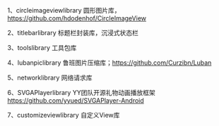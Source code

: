 1、circleimageviewlibrary
   圆形图片库，https://github.com/hdodenhof/CircleImageView

2、titlebarlibrary
   标题栏封装库，沉浸式状态栏

3、toolslibrary
   工具包库

4、lubanpiclibrary
   鲁班图片压缩库；https://github.com/Curzibn/Luban

5、networklibrary
   网络请求库

6、SVGAPlayerlibrary
   YY团队开源礼物动画播放框架    https://github.com/yyued/SVGAPlayer-Android
   
7、customizeviewlibrary
   自定义View库